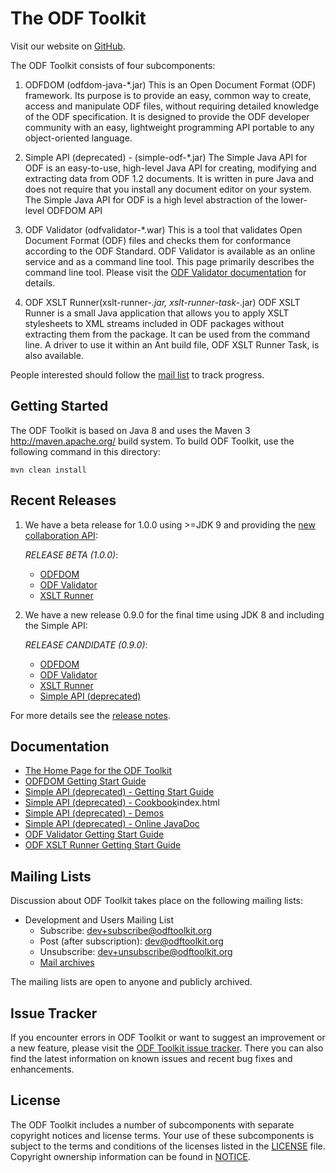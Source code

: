 # The ODF Toolkit

Visit our website on [GitHub](https://tdf.github.io/odftoolkit/docs/index.html).

The ODF Toolkit consists of four subcomponents:

1. ODFDOM (odfdom-java-*.jar)
    This is an Open Document Format (ODF) framework. Its purpose is to provide
    an easy, common way to create, access and manipulate ODF files, without
    requiring detailed knowledge of the ODF specification. It is designed to
    provide the ODF developer community with an easy, lightweight programming API
    portable to any object-oriented language.

2. Simple API (deprecated) - (simple-odf-*.jar)
    The Simple Java API for ODF is an easy-to-use, high-level Java API
    for creating, modifying and extracting data from ODF 1.2 documents.
    It is written in pure Java and does not require that you install any
    document editor on your system. The Simple Java API for ODF is a high
    level abstraction of the lower-level ODFDOM API

3. ODF Validator (odfvalidator-*.war)
    This is a tool that validates Open Document Format (ODF) files and checks them
    for conformance according to the ODF Standard. ODF Validator is available as an
    online service and as a command line tool. This page primarily describes the
    command line tool. Please visit the [ODF Validator documentation](https://tdf.github.io/odftoolkit/docs/conformance/ODFValidator.html) for details.

4. ODF XSLT Runner(xslt-runner-*.jar, xslt-runner-task-*.jar)
    ODF XSLT Runner is a small Java application that allows you to apply XSLT
    stylesheets to XML streams included in ODF packages without extracting them
    from the package. It can be used from the command line. A driver to use it
    within an Ant build file, ODF XSLT Runner Task, is also available.

People interested should follow the [mail list](https://tdf.github.io/odftoolkit/docs/mailing-lists.html) to track progress.

## Getting Started

The ODF Toolkit is based on Java 8 and uses the Maven 3 <http://maven.apache.org/>
build system. To build ODF Toolkit, use the following command in this directory:

    mvn clean install

## Recent Releases

1. We have a beta release for 1.0.0 using >=JDK 9 and providing the [new collaboration API](https://tdf.github.io/odftoolkit/docs/odfdom/operations/operations.html):

    *RELEASE BETA (1.0.0)*:
    * [ODFDOM](https://repo1.maven.org/maven2/org/odftoolkit/odfdom-java/1.0.0-BETA1/)
    * [ODF Validator](https://repo1.maven.org/maven2/org/odftoolkit/odfvalidator/1.0.0-BETA1/)
    * [XSLT Runner](https://repo1.maven.org/maven2/org/odftoolkit/xslt-runner/1.0.0-BETA1/)

2. We have a new release 0.9.0 for the final time using JDK 8 and including the Simple API:

    *RELEASE CANDIDATE (0.9.0)*:
    * [ODFDOM](https://repo1.maven.org/maven2/org/odftoolkit/odfdom-java/0.9.0-RC1/)
    * [ODF Validator](https://repo1.maven.org/maven2/org/odftoolkit/odfvalidator/0.9.0-RC1/)
    * [XSLT Runner](https://repo1.maven.org/maven2/org/odftoolkit/xslt-runner/0.9.0-RC1/)
    * [Simple API (deprecated)](https://repo1.maven.org/maven2/org/odftoolkit/simple-odf/0.9.0-RC1/)

For more details see the [release notes](https://tdf.github.io/odftoolkit/docs/odfdom/ReleaseNotes.html).

## Documentation

* [The Home Page for the ODF Toolkit](https://tdf.github.io/odftoolkit/docs/index.html)
* [ODFDOM Getting Start Guide](https://tdf.github.io/odftoolkit/docs/odfdom/index.html)
* [Simple API (deprecated) - Getting Start Guide](https://tdf.github.io/odftoolkit/docs/simple/gettingstartguide.html)
* [Simple API (deprecated) - Cookbook](https://tdf.github.io/odftoolkit/docs/simple/document/cookbook/)index.html
* [Simple API (deprecated) - Demos](https://tdf.github.io/odftoolkit/docs/simple/demo/index.html)
* [Simple API (deprecated) - Online JavaDoc](https://tdf.github.io/odftoolkit/docs/simple/document/javadoc/index.html)
* [ODF Validator Getting Start Guide](https://tdf.github.io/odftoolkit/docs/conformance/ODFValidator.html)
* [ODF XSLT Runner Getting Start Guide](https://tdf.github.io/odftoolkit/docs/xsltrunner/ODFXSLTRunner.html)

## Mailing Lists

Discussion about ODF Toolkit takes place on the following mailing lists:

* Development and Users Mailing List
  * Subscribe: dev+subscribe@odftoolkit.org
  * Post (after subscription): dev@odftoolkit.org
  * Unsubscribe: dev+unsubscribe@odftoolkit.org
  * [Mail archives](https://listarchives.odftoolkit.org/dev/)

The mailing lists are open to anyone and publicly archived.

## Issue Tracker

If you encounter errors in ODF Toolkit or want to suggest an improvement or
a new feature, please visit the [ODF Toolkit issue tracker](https://github.com/tdf/odftoolkit/issues). There you can also find the
latest information on known issues and recent bug fixes and enhancements.

## License

The ODF Toolkit includes a number of subcomponents with separate copyright
notices and license terms. Your use of these subcomponents is subject to
the terms and conditions of the licenses listed in the [LICENSE](LICENSE) file.
Copyright ownership information can be found in [NOTICE](NOTICE).
